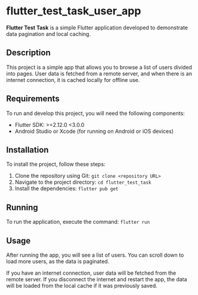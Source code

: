 # flutter_test_task_user_app

**Flutter Test Task** is a simple Flutter application developed to demonstrate data pagination and local caching.

## Description
This project is a simple app that allows you to browse a list of users divided into pages. User data is fetched from a remote server, and when there is an internet connection, it is cached locally for offline use.

## Requirements
To run and develop this project, you will need the following components:

* Flutter SDK: >=2.12.0 <3.0.0
* Android Studio or Xcode (for running on Android or iOS devices)

## Installation
To install the project, follow these steps:

1. Clone the repository using Git:
```git clone <repository URL>```
2. Navigate to the project directory:
```cd flutter_test_task```
3. Install the dependencies:
```flutter pub get```

## Running
To run the application, execute the command:
```flutter run```

## Usage
After running the app, you will see a list of users. You can scroll down to load more users, as the data is paginated.

If you have an internet connection, user data will be fetched from the remote server. If you disconnect the internet and restart the app, the data will be loaded from the local cache if it was previously saved.
